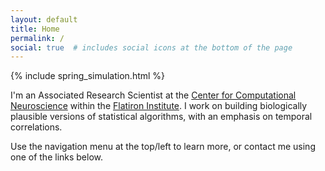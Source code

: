 ```yaml
---
layout: default
title: Home
permalink: /
social: true  # includes social icons at the bottom of the page
---
```


{% include spring_simulation.html %}

I'm an Associated Research Scientist at the [Center for Computational Neuroscience](https://www.simonsfoundation.org/flatiron/center-for-computational-neuroscience) within the [Flatiron Institute](https://www.simonsfoundation.org/flatiron). I work on building biologically plausible versions of statistical algorithms, with an emphasis on temporal correlations.

Use the navigation menu at the top/left to learn more, or contact me using one of the links below.
